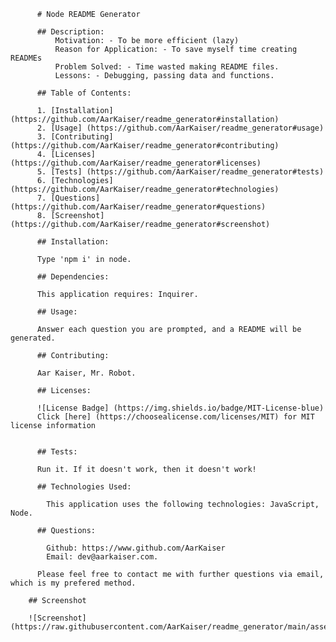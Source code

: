 
          # Node README Generator
          
          ## Description:
              Motivation: - To be more efficient (lazy)
              Reason for Application: - To save myself time creating READMEs
              Problem Solved: - Time wasted making README files.
              Lessons: - Debugging, passing data and functions.

          ## Table of Contents:

          1. [Installation] (https://github.com/AarKaiser/readme_generator#installation)
          2. [Usage] (https://github.com/AarKaiser/readme_generator#usage)
          3. [Contributing] (https://github.com/AarKaiser/readme_generator#contributing)
          4. [Licenses] (https://github.com/AarKaiser/readme_generator#licenses)
          5. [Tests] (https://github.com/AarKaiser/readme_generator#tests)
          6. [Technologies] (https://github.com/AarKaiser/readme_generator#technologies)
          7. [Questions] (https://github.com/AarKaiser/readme_generator#questions)
          8. [Screenshot] (https://github.com/AarKaiser/readme_generator#screenshot)

          ## Installation: 
          
          Type 'npm i' in node.

          ## Dependencies:

          This application requires: Inquirer.

          ## Usage:
          
          Answer each question you are prompted, and a README will be generated.

          ## Contributing:

          Aar Kaiser, Mr. Robot.

          ## Licenses:

          ![License Badge] (https://img.shields.io/badge/MIT-License-blue)
          Click [here] (https://choosealicense.com/licenses/MIT) for MIT license information
  

          ## Tests:

          Run it. If it doesn't work, then it doesn't work!

          ## Technologies Used: 
          
            This application uses the following technologies: JavaScript, Node.

          ## Questions:

            Github: https://www.github.com/AarKaiser
            Email: dev@aarkaiser.com.
            
          Please feel free to contact me with further questions via email, which is my prefered method.

        ## Screenshot
        
        ![Screenshot] (https://raw.githubusercontent.com/AarKaiser/readme_generator/main/assets/images/screenshot.png)
        

